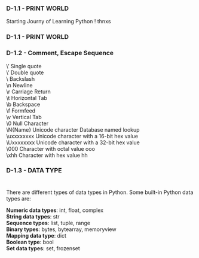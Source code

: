 ### D-1.1 - PRINT WORLD

Starting Journy of Learning Python !
thnxs

### D-1.1 - PRINT WORLD

### D-1.2 - Comment, Escape Sequence
\’	Single quote <br>
\\’	Double quote <br>
\\	Backslash <br>
\n	Newline <br>
\r	Carriage Return <br>
\t	Horizontal Tab <br>
\b	Backspace <br>
\f	Formfeed <br>
\v	Vertical Tab <br>
\0	Null Character <br>
\N{Name}	Unicode character Database named lookup <br>
\uxxxxxxxx	Unicode character with a 16-bit hex value <br>
\Uxxxxxxxx	Unicode character with a 32-bit hex value <br>
\000	Character with octal value ooo <br>
\xhh	Character with hex value hh <br>
### D-1.3 - DATA TYPE 
#

There are different types of data types in Python. Some built-in Python data types are:

**Numeric data types**: int, float, complex <br>
**String data types**: str <br>
**Sequence types**: list, tuple, range <br>
**Binary types**: bytes, bytearray, memoryview <br>
**Mapping data type**: dict <br>
**Boolean type**: bool <br>
**Set data types**: set, frozenset <br> 

